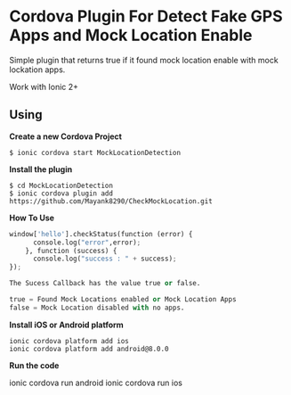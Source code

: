 # Cordova Plugin For Detect Fake GPS Apps and Mock Location Enable

Simple plugin that returns true if it found mock location enable with mock lockation apps.

Work with Ionic 2+ 

## Using

**Create a new Cordova Project**

    $ ionic cordova start MockLocationDetection
    
**Install the plugin**

    $ cd MockLocationDetection
    $ ionic cordova plugin add https://github.com/Mayank8290/CheckMockLocation.git
    

**How To Use**
```python
window['hello'].checkStatus(function (error) {
      console.log("error",error);
    }, function (success) {
      console.log("success : " + success);
});

The Sucess Callback has the value true or false.

true = Found Mock Locations enabled or Mock Location Apps
false = Mock Location disabled with no apps.
```


**Install iOS or Android platform**

    ionic cordova platform add ios
    ionic cordova platform add android@8.0.0
    
**Run the code**

   ionic cordova run android
   ionic cordova run ios


